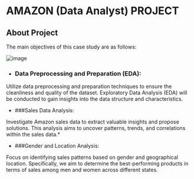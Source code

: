 # AMAZON (Data Analyst) PROJECT
## About Project
The main objectives of this case study are as follows:

![image](https://github.com/VishalMurya/Amazom-Data-Analysis-/assets/146605505/c2a73c04-2d2f-4ab3-8a36-ea21f1383842)

* ### Data Preprocessing and Preparation (EDA):

Utilize data preprocessing and preparation techniques to ensure the cleanliness and quality of the dataset. Exploratory Data Analysis (EDA) will be conducted to gain insights into the data structure and characteristics.
* ###Sales Data Analysis:

Investigate Amazon sales data to extract valuable insights and propose solutions. This analysis aims to uncover patterns, trends, and correlations within the sales data.* 
* ###Gender and Location Analysis:

Focus on identifying sales patterns based on gender and geographical location. Specifically, we aim to determine the best-performing products in terms of sales among men and women across different states.






